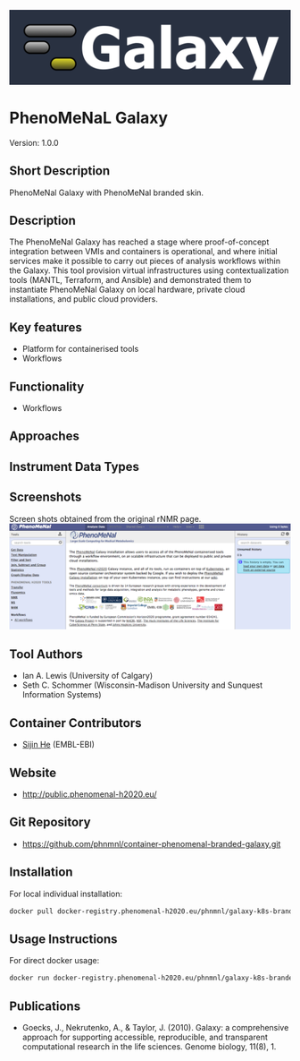 
![Logo](logo.png)

# PhenoMeNaL Galaxy
Version: 1.0.0

## Short Description

<!-- 
This should only be 20, hopefully a single sentence.
-->

PhenoMeNal Galaxy with PhenoMeNal branded skin.

## Description
The PhenoMeNal Galaxy has reached a stage where proof-of-concept integration between VMIs and containers is operational, and where initial services make it possible to carry out pieces of analysis workflows within the Galaxy. This tool provision virtual infrastructures using contextualization tools (MANTL, Terraform, and Ansible) and demonstrated them to instantiate PhenoMeNal Galaxy on local hardware, private cloud installations, and public cloud providers. 

## Key features

- Platform for containerised tools
- Workflows

## Functionality

- Workflows

## Approaches
  
## Instrument Data Types

## Screenshots

Screen shots obtained from the original rNMR page.
![screenshot](screenshots/fl-galaxy.png)

## Tool Authors

- Ian A. Lewis (University of Calgary)
- Seth C. Schommer (Wisconsin-Madison University and Sunquest Information Systems)

## Container Contributors

- [Sijin He](https://github.com/sh107) (EMBL-EBI)

## Website

- http://public.phenomenal-h2020.eu/


## Git Repository

- https://github.com/phnmnl/container-phenomenal-branded-galaxy.git

## Installation 

For local individual installation:

```bash
docker pull docker-registry.phenomenal-h2020.eu/phnmnl/galaxy-k8s-branded
```

## Usage Instructions

For direct docker usage:

```bash
docker run docker-registry.phenomenal-h2020.eu/phnmnl/galaxy-k8s-branded ...
```

## Publications

- Goecks, J., Nekrutenko, A., & Taylor, J. (2010). Galaxy: a comprehensive approach for supporting accessible, reproducible, and transparent computational research in the life sciences. Genome biology, 11(8), 1.

